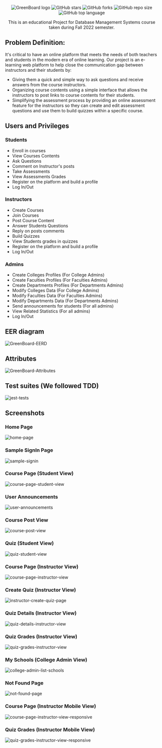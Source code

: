 <div align = "center">
  
  ![GreenBoard logo](https://user-images.githubusercontent.com/29122581/210644273-bb8d1c00-8cd4-4bfa-9eea-b713104a7332.png)
  ![GitHub stars](https://img.shields.io/github/stars/michaelehab/GreenBoard?style=plastic)
  ![GitHub forks](https://img.shields.io/github/forks/michaelehab/GreenBoard?style=plastic)
  ![GitHub repo size](https://img.shields.io/github/repo-size/michaelehab/GreenBoard?style=plastic)
  ![GitHub top language](https://img.shields.io/github/languages/top/michaelehab/GreenBoard?style=plastic)
  
  This is an educational Project for Database Management Systems course taken during Fall 2022 semester.
</div>

## Problem Definition:
It's critical to have an online platform that meets the needs of both teachers and students
in the modern era of online learning. Our project is an e-learning web platform to help close the
communication gap between instructors and their students by:
* Giving them a quick and simple way to ask questions and receive answers from the
course instructors.
* Organizing course contents using a simple interface that allows the instructors to post
links to course contents for their students.
* Simplifying the assessment process by providing an online assessment feature for the
instructors so they can create and edit assessment questions and use them to build quizzes
within a specific course. 
## Users and Privileges
### Students
  * Enroll in courses
  * View Courses Contents
  * Ask Questions
  * Comment on Instructor's posts
  * Take Assessments
  * View Assessments Grades
  * Register on the platform and build a profile
  * Log In/Out
### Instructors
  * Create Courses
  * Join Courses
  * Post Course Content
  * Answer Students Questions
  * Reply on posts comments
  * Build Quizzes
  * View Students grades in quizzes
  * Register on the platform and build a profile
  * Log In/Out
### Admins
  * Create Colleges Profiles (For College Admins)
  * Create Faculties Profiles (For Faculties Admins)
  * Create Departments Profiles (For Departments Admins)
  * Modify Colleges Data (For College Admins)
  * Modify Faculties Data (For Faculties Admins)
  * Modify Departments Data (For Departments Admins) 
  * Send announcements for students (For all admins)
  * View Related Statistics (For all admins)
  * Log In/Out 
  
## EER diagram
![GreenBoard-EERD](https://user-images.githubusercontent.com/29122581/210643493-35c3a2cc-34dc-41a6-b9d4-ba2828096cdc.jpg)

## Attributes
![GreenBoard-Attributes](https://user-images.githubusercontent.com/29122581/210643568-e980ea10-7c94-4152-9cef-115d87dafbd9.png)

## Test suites (We followed TDD)
![jest-tests](https://user-images.githubusercontent.com/29122581/210649871-b4a352d0-61af-4b6f-b609-f5faf96407d8.png)

## Screenshots
### Home Page
![home-page](https://user-images.githubusercontent.com/29122581/210645245-9a444e69-83b0-4fd0-988d-11b48bed4057.png)

### Sample SignIn Page
![sample-signin](https://user-images.githubusercontent.com/29122581/210645038-9c033505-7960-4695-9f8e-af01b46a30df.png)

### Course Page (Student View)
![course-page-student-view](https://user-images.githubusercontent.com/29122581/210645358-28bbd61e-b3d9-4d75-aadd-0348c91fa17a.png)

### User Announcements
![user-announcements](https://user-images.githubusercontent.com/29122581/210645431-1eddb797-ac59-4a29-ae82-7ad44a31bc01.png)

### Course Post View
![course-post-view](https://user-images.githubusercontent.com/29122581/210645744-a62d0f5d-42f3-45a8-b574-dd0709242e4b.png)

### Quiz (Student View)
![quiz-student-view](https://user-images.githubusercontent.com/29122581/210647756-05622780-cf60-419f-9c7a-2cbe49c38a27.png)

### Course Page (Instructor View)
![course-page-instructor-view](https://user-images.githubusercontent.com/29122581/210645540-0168497a-fda8-4d51-a142-afafc6e9c731.png)

### Create Quiz (Instructor View)
![instructor-create-quiz-page](https://user-images.githubusercontent.com/29122581/210647942-04c0de9f-6dd5-41cf-a704-5feac6489cd1.png)

### Quiz Details (Instructor View)
![quiz-details-instructor-view](https://user-images.githubusercontent.com/29122581/210645841-4affadd2-3d08-494c-83a0-9da5b15406d7.png)

### Quiz Grades (Instructor View)
![quiz-grades-instructor-view](https://user-images.githubusercontent.com/29122581/210645940-b15f0ea5-879f-4e00-bba0-6ba124834407.png)

### My Schools (College Admin View)
![college-admin-list-schools](https://user-images.githubusercontent.com/29122581/210646893-5bf84765-9f90-4fc1-a7bd-ba864c8fe4bf.png)

### Not Found Page
![not-found-page](https://user-images.githubusercontent.com/29122581/210647140-4ab062ee-d487-40db-83cd-5b5deec07db6.png)

### Course Page (Instructor Mobile View) 
![course-page-instructor-view-responsive](https://user-images.githubusercontent.com/29122581/210646019-f048d118-cfb0-4db4-b106-46db93005ef0.png)

### Quiz Grades (Instructor Mobile View) 
![quiz-grades-instructor-view-responsive](https://user-images.githubusercontent.com/29122581/210646746-00b04173-9eb5-46cf-8234-0708e30c56db.png)
